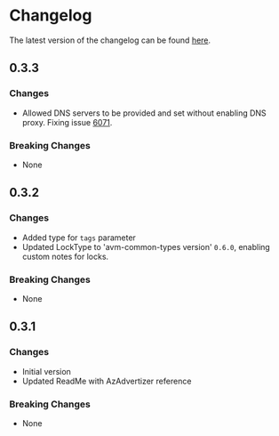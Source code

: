 # Changelog

The latest version of the changelog can be found [here](https://github.com/Azure/bicep-registry-modules/blob/main/avm/res/network/firewall-policy/CHANGELOG.md).

## 0.3.3

### Changes

- Allowed DNS servers to be provided and set without enabling DNS proxy. Fixing issue [6071](https://github.com/Azure/bicep-registry-modules/issues/6071).

### Breaking Changes

- None

## 0.3.2

### Changes

- Added type for `tags` parameter
- Updated LockType to 'avm-common-types version' `0.6.0`, enabling custom notes for locks.

### Breaking Changes

- None

## 0.3.1

### Changes

- Initial version
- Updated ReadMe with AzAdvertizer reference

### Breaking Changes

- None
